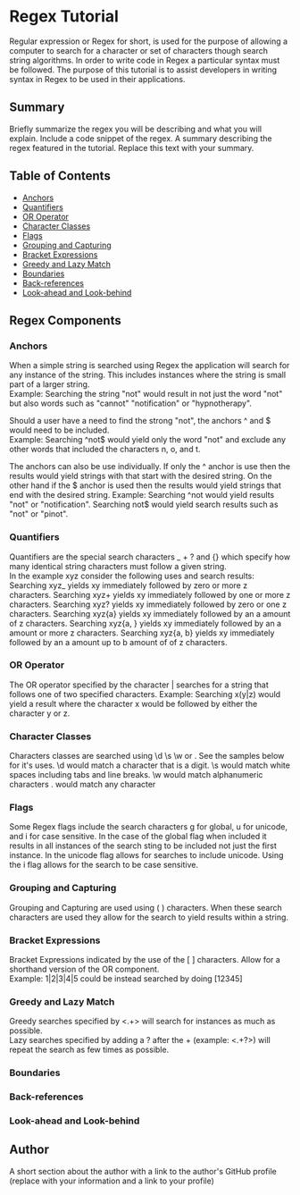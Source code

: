 # Regex Tutorial

Regular expression or Regex for short, is used for the purpose of allowing a computer to search for a character or set of characters though search string algorithms. In order to write code in Regex a particular syntax must be followed. The purpose of this tutorial is to assist developers in writing syntax in Regex to be used in their applications.

## Summary

Briefly summarize the regex you will be describing and what you will explain. Include a code snippet of the regex. A summary describing the regex featured in the tutorial. Replace this text with your summary.

## Table of Contents

- [Anchors](#anchors)
- [Quantifiers](#quantifiers)
- [OR Operator](#or-operator)
- [Character Classes](#character-classes)
- [Flags](#flags)
- [Grouping and Capturing](#grouping-and-capturing)
- [Bracket Expressions](#bracket-expressions)
- [Greedy and Lazy Match](#greedy-and-lazy-match)
- [Boundaries](#boundaries)
- [Back-references](#back-references)
- [Look-ahead and Look-behind](#look-ahead-and-look-behind)

## Regex Components

### Anchors

When a simple string is searched using Regex the application will search for any instance of the string. This includes instances where the string is small part of a larger string.  
Example: Searching the string "not" would result in not just the word "not" but also words such as "cannot" "notification" or "hypnotherapy".

Should a user have a need to find the strong "not", the anchors ^ and $ would need to be included.  
Example: Searching ^not$ would yield only the word "not" and exclude any other words that included the characters n, o, and t.

The anchors can also be use individually. If only the ^ anchor is use then the results would yield strings with that start with the desired string. On the other hand if the $ anchor is used then the results would yield strings that end with the desired string.
Example: Searching ^not would yield results "not" or "notification". Searching not$ would yield search results such as "not" or "pinot".

### Quantifiers

Quantifiers are the special search characters _ + ? and {} which specify how many identical string characters must follow a given string.  
In the example xyz consider the following uses and search results:
Searching xyz_ yields xy immediately followed by zero or more z characters.
Searching xyz+ yields xy immediately followed by one or more z characters.
Searching xyz? yields xy immediately followed by zero or one z characters.
Searching xyz{a} yields xy immediately followed by an a amount of z characters.
Searching xyz{a, } yields xy immediately followed by an a amount or more z characters.
Searching xyz{a, b} yields xy immediately followed by an a amount up to b amount of of z characters.

### OR Operator

The OR operator specified by the character | searches for a string that follows one of two specified characters.
Example: Searching x(y|z) would yield a result where the character x would be followed by either the character y or z.

### Character Classes

Characters classes are searched using \d \s \w or . See the samples below for it's uses.
\d would match a character that is a digit.
\s would match white spaces including tabs and line breaks.
\w would match alphanumeric characters
. would match any character

### Flags

Some Regex flags include the search characters g for global, u for unicode, and i for case sensitive.
In the case of the global flag when included it results in all instances of the search sting to be included not just the first instance.
In the unicode flag allows for searches to include unicode.
Using the i flag allows for the search to be case sensitive.

### Grouping and Capturing

Grouping and Capturing are used using ( ) characters. When these search characters are used they allow for the search to yield results within a string.

### Bracket Expressions

Bracket Expressions indicated by the use of the [ ] characters. Allow for a shorthand version of the OR component.  
Example: 1|2|3|4|5 could be instead searched by doing [12345]

### Greedy and Lazy Match

Greedy searches specified by <.+> will search for instances as much as possible.  
Lazy searches specified by adding a ? after the + (example: <.+?>) will repeat the search as few times as possible.

### Boundaries

### Back-references

### Look-ahead and Look-behind

## Author

A short section about the author with a link to the author's GitHub profile (replace with your information and a link to your profile)
